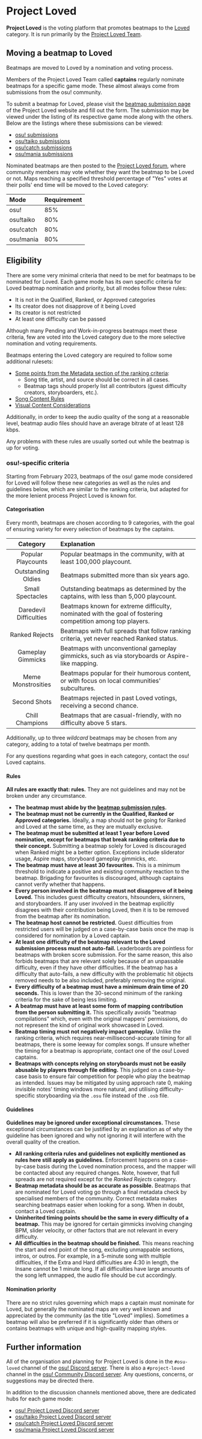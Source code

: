 # Project Loved

**Project Loved** is the voting platform that promotes beatmaps to the [Loved](/wiki/Beatmap/Category#loved) category. It is run primarily by the [Project Loved Team](/wiki/People/Project_Loved_Team).

## Moving a beatmap to Loved

Beatmaps are moved to Loved by a nomination and voting process.

Members of the Project Loved Team called **captains** regularly nominate beatmaps for a specific game mode. These almost always come from submissions from the osu! community.

To submit a beatmap for Loved, please visit the [beatmap submission page](https://loved.sh/submit) of the Project Loved website and fill out the form. The submission may be viewed under the listing of its respective game mode along with the others. Below are the listings where these submissions can be viewed:

- [osu! submissions](https://loved.sh/submissions/osu)
- [osu!taiko submissions](https://loved.sh/submissions/taiko)
- [osu!catch submissions](https://loved.sh/submissions/fruits)
- [osu!mania submissions](https://loved.sh/submissions/mania)

Nominated beatmaps are then posted to the [Project Loved forum](https://osu.ppy.sh/community/forums/120), where community members may vote whether they want the beatmap to be Loved or not. Maps reaching a specified threshold percentage of "Yes" votes at their polls' end time will be moved to the Loved category:

| Mode | Requirement |
| :-- | :-- |
| osu! | 85% |
| osu!taiko | 80% |
| osu!catch | 80% |
| osu!mania | 80% |

## Eligibility

There are some very minimal criteria that need to be met for beatmaps to be nominated for Loved. Each game mode has its own specific criteria for Loved beatmap nomination and priority, but all modes follow these rules:

- It is not in the Qualified, Ranked, or Approved categories
- Its creator does not disapprove of it being Loved
- Its creator is not restricted
- At least one difficulty can be passed

Although many Pending and Work-in-progress beatmaps meet these criteria, few are voted into the Loved category due to the more selective nomination and voting requirements.

Beatmaps entering the Loved category are required to follow some additional rulesets:

- [Some points from the Metadata section of the ranking criteria](/wiki/Ranking_criteria#metadata):
  - Song title, artist, and source should be correct in all cases.
  - Beatmap tags should properly list all contributors (guest difficulty creators, storyboarders, etc.).
- [Song Content Rules](/wiki/Rules/Song_content_rules)
- [Visual Content Considerations](/wiki/Rules/Visual_content_considerations)

Additionally, in order to keep the audio quality of the song at a reasonable level, beatmap audio files should have an average bitrate of at least 128 kbps.

Any problems with these rules are usually sorted out while the beatmap is up for voting.

### osu!-specific criteria

Starting from February 2023, beatmaps of the osu! game mode considered for Loved will follow these new categories as well as the rules and guidelines below, which are similar to the ranking criteria, but adapted for the more lenient process Project Loved is known for.

#### Categorisation

Every month, beatmaps are chosen according to 9 categories, with the goal of ensuring variety for every selection of beatmaps by the captains.

| Category | Explanation |
| :-: | :-- |
| Popular Playcounts | Popular beatmaps in the community, with at least 100,000 playcount. |
| Outstanding Oldies | Beatmaps submitted more than six years ago. |
| Small Spectacles | Outstanding beatmaps as determined by the captains, with less than 5,000 playcount. |
| Daredevil Difficulties | Beatmaps known for extreme difficulty, nominated with the goal of fostering competition among top players. |
| Ranked Rejects | Beatmaps with full spreads that follow ranking criteria, yet never reached Ranked status. |
| Gameplay Gimmicks | Beatmaps with unconventional gameplay gimmicks, such as via storyboards or Aspire-like mapping. |
| Meme Monstrosities | Beatmaps popular for their humorous content, or with focus on local communities' subcultures. |
| Second Shots | Beatmaps rejected in past Loved votings, receiving a second chance. |
| Chill Champions | Beatmaps that are casual-friendly, with no difficulty above 5 stars. |

Additionally, up to three *wildcard* beatmaps may be chosen from any category, adding to a total of twelve beatmaps per month.

For any questions regarding what goes in each category, contact the osu! Loved captains.

#### Rules

**All rules are exactly that: rules.** They are not guidelines and may not be broken under any circumstance.

- **The beatmap must abide by the [beatmap submission rules](/wiki/Rules#beatmap-submission-rules).**
- **The beatmap must not be currently in the Qualified, Ranked or Approved categories.** Ideally, a map should not be going for Ranked and Loved at the same time, as they are mutually exclusive.
- **The beatmap must be submitted at least 1 year before Loved nomination, except for beatmaps that break ranking criteria due to their concept.** Submitting a beatmap solely for Loved is discouraged when Ranked might be a better option. Exceptions include sliderator usage, Aspire maps, storyboard gameplay gimmicks, etc.
- **The beatmap must have at least 30 favourites.** This is a minimum threshold to indicate a positive and existing community reaction to the beatmap. Brigading for favourites is discouraged, although captains cannot verify whether that happens.
- **Every person involved in the beatmap must not disapprove of it being Loved.** This includes guest difficulty creators, hitsounders, skinners, and storyboarders. If any user involved in the beatmap explicitly disagrees with their contribution being Loved, then it is to be removed from the beatmap after its nomination.
- **The beatmap host cannot be restricted.** Guest difficulties from restricted users will be judged on a case-by-case basis once the map is considered for nomination by a Loved captain.
- **At least one difficulty of the beatmap relevant to the Loved submission process must not auto-fail.** Leaderboards are pointless for beatmaps with broken score submission. For the same reason, this also forbids beatmaps that are relevant solely because of an unpassable difficulty, even if they have other difficulties. If the beatmap has a difficulty that auto-fails, a new difficulty with the problematic hit objects removed needs to be also included, preferably removing the original.
- **Every difficulty of a beatmap must have a minimum drain time of 20 seconds.** This is lower than the 30-second minimum of the ranking criteria for the sake of being less limiting.
- **A beatmap must have at least some form of mapping contribution from the person submitting it.** This specifically avoids "beatmap compilations" which, even with the original mappers' permissions, do not represent the kind of original work showcased in Loved.
- **Beatmap timing must not negatively impact gameplay.** Unlike the ranking criteria, which requires near-millisecond-accurate timing for all beatmaps, there is some leeway for complex songs. If unsure whether the timing for a beatmap is appropriate, contact one of the osu! Loved captains.
- **Beatmaps with concepts relying on storyboards must not be easily abusable by players through file editing.** This judged on a case-by-case basis to ensure fair competition for people who play the beatmap as intended. Issues may be mitigated by using approach rate 0, making invisible notes' timing windows more natural, and utilising difficulty-specific storyboarding via the `.osu` file instead of the `.osb` file.

#### Guidelines

**Guidelines may be ignored under exceptional circumstances.** These exceptional circumstances can be justified by an explanation as of why the guideline has been ignored and why not ignoring it will interfere with the overall quality of the creation.

- **All ranking criteria rules and guidelines not explicitly mentioned as rules here still apply as guidelines.** Enforcement happens on a case-by-case basis during the Loved nomination process, and the mapper will be contacted about any required changes. Note, however, that full spreads are not required except for the *Ranked Rejects* category.
- **Beatmap metadata should be as accurate as possible.** Beatmaps that are nominated for Loved voting go through a final metadata check by specialised members of the community. Correct metadata makes searching beatmaps easier when looking for a song. When in doubt, contact a Loved captain.
- **Uninherited timing points should be the same in every difficulty of a beatmap.** This may be ignored for certain gimmicks involving changing BPM, slider velocity, or other factors that are not relevant in every difficulty.
- **All difficulties in the beatmap should be finished.** This means reaching the start and end point of the song, excluding unmappable sections, intros, or outros. For example, in a 5-minute song with multiple difficulties, if the Extra and Hard difficulties are 4:30 in length, the Insane cannot be 1 minute long. If all difficulties have large amounts of the song left unmapped, the audio file should be cut accordingly.

#### Nomination priority

There are no strict rules governing which maps a captain must nominate for Loved, but generally the nominated maps are very well known and appreciated by the community (as the title "Loved" implies). Sometimes a beatmap will also be preferred if it is significantly older than others or contains beatmaps with unique and high-quality mapping styles.

## Further information

All of the organisation and planning for Project Loved is done in the `#osu-loved` channel of the [osu! Discord server](https://discord.gg/ppy). There is also a `#project-loved` channel in the [osu! Community Discord server](https://discord.gg/0Vxo9AsejDkGlk3H). Any questions, concerns, or suggestions may be directed there.

In addition to the discussion channels mentioned above, there are dedicated hubs for each game mode:

- [osu! Project Loved Discord server](https://discord.gg/gn58Uk5sTE)
- [osu!taiko Project Loved Discord server](https://discord.com/invite/GhfjtZ6)
- [osu!catch Project Loved Discord server](https://discord.gg/phgtyS4UCh)
- [osu!mania Project Loved Discord server](https://discord.gg/Ededv7m)
